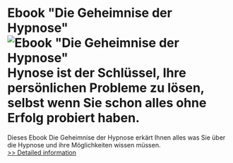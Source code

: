 # Ebook "Die Geheimnise der Hypnose"<br />![Ebook "Die Geheimnise der Hypnose"](https://mycommerce.akamaized.net/api/pimages/P300534631/BIG/300534631.JPG)<br />Hynose ist der Schlüssel, Ihre persönlichen Probleme zu lösen, selbst wenn Sie schon alles ohne Erfolg probiert haben.

Dieses Ebook Die Geheimnise der Hypnose erkärt Ihnen alles was Sie über die Hypnose und ihre Möglichkeiten wissen müssen.<br />[>> Detailed information](https://secure.shareit.com/shareit/product.html?productid=300534631&affiliateid=200057808)